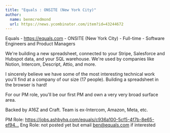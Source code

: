 ```yaml
---
title: "Equals : ONSITE (New York City)"
author:
  name: benmcredmond
  url: https://news.ycombinator.com/item?id=43244672
---
```

Equals - <a href="https:&#x2F;&#x2F;equals.com" rel="nofollow">https:&#x2F;&#x2F;equals.com</a> - ONSITE (New York City) - Full-time - Software Engineers and Product Managers

We&#x27;re building a new spreadsheet, connected to your Stripe, Salesforce and Hubspot data, and your SQL warehouse. We&#x27;re used by companies like Notion, Intercom, Descript, Attio, and more.

I sincerely believe we have some of the most interesting technical work you&#x27;ll find at a company of our size (17 people). Building a spreadsheet in the browser is hard!

For our PM role, you&#x27;ll be our first PM and own a very very broad surface area.

Backed by A16Z and Craft. Team is ex-Intercom, Amazon, Meta, etc.

PM Role: <a href="https:&#x2F;&#x2F;jobs.ashbyhq.com&#x2F;equals&#x2F;c936a100-5cf5-4f7b-8e65-ef9438441f99" rel="nofollow">https:&#x2F;&#x2F;jobs.ashbyhq.com&#x2F;equals&#x2F;c936a100-5cf5-4f7b-8e65-ef94...</a>
Eng Role: not posted yet but email ben@equals.com if interested
<JobApplication />
